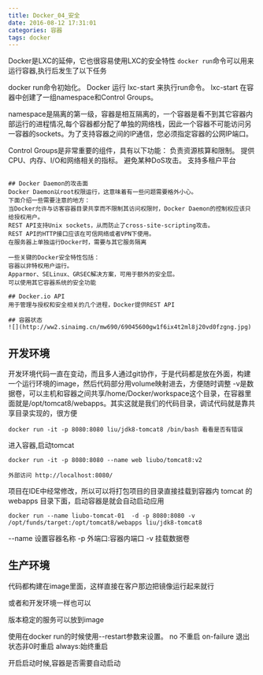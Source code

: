 ```yaml
---
title: Docker_04_安全
date: 2016-08-12 17:31:01
categories: 容器
tags: docker
---
```

Docker是LXC的延伸，它也很容易使用LXC的安全特性
`docker run`命令可以用来运行容器,执行后发生了以下任务
<!--more-->

docker run命令初始化。
Docker 运行 lxc-start 来执行run命令。
lxc-start 在容器中创建了一组namespace和Control Groups。

namespace是隔离的第一级，容器是相互隔离的，一个容器是看不到其它容器内部运行的进程情况,每个容器都分配了单独的网络栈，因此一个容器不可能访问另一容器的sockets。为了支持容器之间的IP通信，您必须指定容器的公网IP端口。

Control Groups是非常重要的组件，具有以下功能：
负责资源核算和限制。
提供CPU、内存、I/O和网络相关的指标。
避免某种DoS攻击。
支持多租户平台
```

## Docker Daemon的攻击面
Docker Daemon以root权限运行，这意味着有一些问题需要格外小心。
下面介绍一些需要注意的地方：
当Docker允许与访客容器目录共享而不限制其访问权限时，Docker Daemon的控制权应该只给授权用户。
REST API支持Unix sockets，从而防止了cross-site-scripting攻击。
REST API的HTTP接口应该在可信网络或者VPN下使用。
在服务器上单独运行Docker时，需要与其它服务隔离

一些关键的Docker安全特性包括：
容器以非特权用户运行。
Apparmor、SELinux、GRSEC解决方案，可用于额外的安全层。
可以使用其它容器系统的安全功能

## Docker.io API
用于管理与授权和安全相关的几个进程，Docker提供REST API

## 容器状态
![](http://ww2.sinaimg.cn/mw690/69045600gw1f6ix4t2ml8j20vd0fzgng.jpg)

```

## 开发环境
开发环境代码一直在变动，而且多人通过git协作，于是代码都是放在外面，构建一个运行环境的image，然后代码部分用volume映射进去，方便随时调整
-v是数据卷，可以主机和容器之间共享/home/Docker/workspace这个目录，在容器里面就是/opt/tomcat8/webapps。其实这就是我们的代码目录，调试代码就是靠共享目录实现的，很方便
```
docker run -it -p 8080:8080 liu/jdk8-tomcat8 /bin/bash 看看是否有错误
```
进入容器,启动tomcat
```
docker run -it -p 8080:8080 --name web liubo/tomcat8:v2

外部访问 http://localhost:8080/
```
项目在IDE中经常修改，所以可以将打包项目的目录直接挂载到容器内 tomcat 的 webapps 目录下面，启动容器是就会自动启动应用
```
docker run --name liubo-tomcat-01  -d -p 8080:8080 -v /opt/funds/target:/opt/tomcat8/webapps liu/jdk8-tomcat8
```
--name  设置容器名称
-p 外端口:容器内端口
-v 挂载数据卷

## 生产环境
代码都构建在image里面，这样直接在客户那边把镜像运行起来就行

或者和开发环境一样也可以

版本稳定的服务可以放到image

使用在docker run的时候使用--restart参数来设置。
no 不重启
on-failure  退出状态非0时重启
always:始终重启

开启启动时候,容器是否需要自动启动
